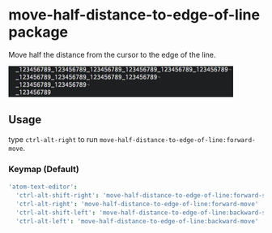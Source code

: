 # move-half-distance-to-edge-of-line package

Move half the distance from the cursor to the edge of the line.


![screenshot](https://raw.githubusercontent.com/sinogono/move-half-distance-to-edge-of-line/master/docs/xxx.gif)


## Usage
type `ctrl-alt-right` to run `move-half-distance-to-edge-of-line:forward-move`.

### Keymap (Default)
``` cson
'atom-text-editor':
  'ctrl-alt-shift-right': 'move-half-distance-to-edge-of-line:forward-select'
  'ctrl-alt-right': 'move-half-distance-to-edge-of-line:forward-move'
  'ctrl-alt-shift-left': 'move-half-distance-to-edge-of-line:backward-select'
  'ctrl-alt-left': 'move-half-distance-to-edge-of-line:backward-move'
```
